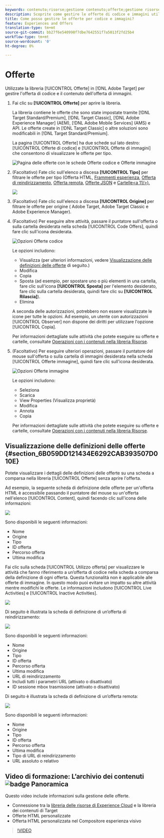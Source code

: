 ```yaml
---
keywords: contenuto;risorse;gestione contenuto;offerte;gestione risorse;inserire modalità selezione;modalità di selezione
description: Scoprite come gestire le offerte di codice e immagini utilizzando la libreria Offerte in  Adobe Target.
title: Come posso gestire le offerte per codice e immagini?
feature: Experiences and Offers
translation-type: tm+mt
source-git-commit: bb27f6e540998f7dbe7642551f7a5013f2fd25b4
workflow-type: tm+mt
source-wordcount: '0'
ht-degree: 0%

---
```



# Offerte

Utilizzate la libreria [!UICONTROL Offerte] in [!DNL Adobe Target] per gestire l&#39;offerta di codice e il contenuto dell&#39;offerta di immagini.

1. Fai clic su **[!UICONTROL Offerte]** per aprire la libreria.

   La libreria contiene le offerte che sono state impostate tramite [!DNL Target Standard/Premium], [!DNL Target Classic], [!DNL Adobe Experience Manager] (AEM), [!DNL Adobe Mobile Services] (AMS) e API. Le offerte create in [!DNL Target Classic] o altre soluzioni sono modificabili in [!DNL Target Standard/Premium].

   La pagina [!UICONTROL Offerte] ha due schede sul lato destro: [!UICONTROL Offerte di codice] e [!UICONTROL Offerte di immagini] che consentono di visualizzare le offerte per tipo.

   ![Pagina delle offerte con le schede Offerte codice e Offerte immagine](/help/c-experiences/c-manage-content/assets/offers-page.png)

1. (Facoltativo) Fate clic sull&#39;elenco a discesa **[!UICONTROL Tipo]** per filtrare le offerte per tipo (Offerta HTML, [Frammenti esperienza](/help/c-experiences/c-manage-content/aem-experience-fragments.md), [Offerta di reindirizzamento](/help/c-experiences/c-manage-content/offer-redirect.md), [Offerta remota](/help/c-experiences/c-manage-content/about-remote-offers.md), [Offerte JSON](/help/c-experiences/c-manage-content/create-json-offer.md) e [Cartelle&lt;a 11/>).](/help/c-experiences/c-manage-content/create-content-folder.md)

   ![](assets/offers_filter.png)

1. (Facoltativo) Fate clic sull&#39;elenco a discesa **[!UICONTROL Origine]** per filtrare le offerte per origine ( Adobe Target,  Adobe Target Classic e Adobe Experience Manager).

1. (Facoltativo) Per eseguire altre attività, passare il puntatore sull&#39;offerta o sulla cartella desiderata nella scheda [!UICONTROL Code Offers], quindi fare clic sull&#39;icona desiderata.

   ![Opzioni Offerte codice](assets/offer-picker-large.png)

   Le opzioni includono:

   * Visualizza (per ulteriori informazioni, vedere [Visualizzazione delle definizioni delle offerte](#section_6B059DD121434E6292CAB393507D010E) di seguito.)
   * Modifica
   * Copia
   * Sposta (ad esempio, per spostare uno o più elementi in una cartella, fare clic sull&#39;icona **[!UICONTROL Sposta]** per l&#39;elemento desiderato, fare clic sulla cartella desiderata, quindi fare clic su **[!UICONTROL Rilascia]**).
   * Elimina

   A seconda delle autorizzazioni, potrebbero non essere visualizzate le icone per tutte le opzioni. Ad esempio, un utente con autorizzazioni [!UICONTROL Observer] non dispone dei diritti per utilizzare l&#39;opzione [!UICONTROL Copia].

   Per informazioni dettagliate sulle attività che potete eseguire su offerte e cartelle, consultate [Operazioni con i contenuti nella libreria Risorse](/help/c-experiences/c-manage-content/assets-working.md).

1. (Facoltativo) Per eseguire ulteriori operazioni, passare il puntatore del mouse sull&#39;offerta o sulla cartella di immagini desiderata nella scheda [!UICONTROL Offerte immagine], quindi fare clic sull&#39;icona desiderata.

   ![Opzioni Offerte immagine](/help/c-experiences/c-manage-content/assets/image-offers-icons.png)

   Le opzioni includono:

   * Seleziona
   * Scarica
   * View Properties (Visualizza proprietà)
   * Modifica
   * Annota
   * Copia

   Per informazioni dettagliate sulle attività che potete eseguire su offerte e cartelle, consultate [Operazioni con i contenuti nella libreria Risorse](/help/c-experiences/c-manage-content/assets-working.md).

## Visualizzazione delle definizioni delle offerte {#section_6B059DD121434E6292CAB393507D010E}

Potete visualizzare i dettagli delle definizioni delle offerte su una scheda a comparsa nella libreria [!UICONTROL Offerte] senza aprire l&#39;offerta.

Ad esempio, la seguente scheda di definizione delle offerte per un&#39;offerta HTML è accessibile passando il puntatore del mouse su un&#39;offerta nell&#39;elenco [!UICONTROL Content], quindi facendo clic sull&#39;icona delle informazioni:

![](assets/offer-card-html.png)

Sono disponibili le seguenti informazioni:

* Nome
* Origine
* Tipo
* ID offerta
* Percorso offerta
* Ultima modifica

Fai clic sulla scheda [!UICONTROL Utilizzo offerta] per visualizzare le attività che fanno riferimento a un’offerta di codice nella scheda a comparsa della definizione di ogni offerta. Questa funzionalità non è applicabile alle offerte di immagine. In questo modo puoi evitare un impatto su altre attività mentre modifichi le offerte. Le informazioni includono [!UICONTROL Live Activities] e [!UICONTROL Inactive Activities].

![](assets/offer-card-usage.png)

Di seguito è illustrata la scheda di definizione di un’offerta di reindirizzamento:

![](assets/offer-card-redirect.png)

Sono disponibili le seguenti informazioni:

* Nome
* Origine
* Tipo
* ID offerta
* Percorso offerta
* Ultima modifica
* URL di reindirizzamento
* Includi tutti i parametri URL (attivato o disattivato)
* ID sessione mbox trasmissione (attivato o disattivato)

Di seguito è illustrata la scheda di definizione di un’offerta remota:

![](assets/offer-card-remote.png)

Sono disponibili le seguenti informazioni:

* Nome
* Origine
* Tipo
* ID offerta
* Percorso offerta
* Ultima modifica
* Tipo di URL di reindirizzamento
* URL assoluto o relativo

## Video di formazione: L’archivio dei contenuti  ![badge Panoramica](/help/assets/overview.png)

Questo video include informazioni sulla gestione delle offerte.

* Connessione tra la [libreria delle risorse di Experience Cloud](https://experienceleague.adobe.com/docs/core-services/interface/assets/creative-cloud.html) e la libreria dei contenuti di Target
* Offerte HTML personalizzate
* Offerta HTML personalizzata nel Compositore esperienza visivo

>[!VIDEO](https://video.tv.adobe.com/v/17387)